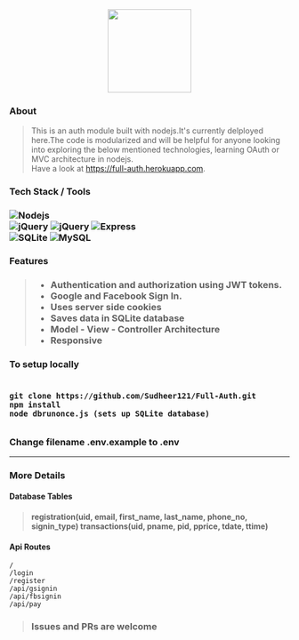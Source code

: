 <h2>  <h2>
  
<div align="center">
<img src="https://i.imgur.com/Ves9CKQ.png" width="150" height="150"/>
</div>

<h3> About </h3> 

  > This is an auth module built with nodejs.It's currently delployed here.The code is modularized and will be helpful for anyone looking into exploring the below mentioned technologies, learning OAuth or MVC architecture in nodejs.  
  > Have a look at https://full-auth.herokuapp.com.
  
<h3> Tech Stack / Tools <h3>
  <img alt="Nodejs" src="https://img.shields.io/badge/Nodejs-brigthgreen?style=plastic&logo=Node.js" />
  <br>
  <img alt="jQuery" src="https://img.shields.io/badge/jQuery-orange?style=plastic&logo=jQuery" />
  <img alt="jQuery" src="https://img.shields.io/badge/Ejs-orange?style=plastic" />
  <img alt="Express" src="https://img.shields.io/badge/Express-orange?style=plastic" />
  <br>
  <img alt="SQLite" src="https://img.shields.io/badge/SQLite-grey?style=plastic&logo=SQLite" />
  <img alt="MySQL" src="https://img.shields.io/badge/MySQL-grey?style=plastic&logo=MySQL" />
  
<h3> Features <h3>

> <ul> 
> <li> Authentication and authorization using JWT tokens. </li> 
> <li> Google and Facebook Sign In. </li>
> <li> Uses server side cookies </li>
> <li> Saves data in SQLite database </li> 
> <li> Model - View - Controller Architecture </li> 
> <li> Responsive </li>
> </ul>

<h3> To setup locally <h3>
  
```

git clone https://github.com/Sudheer121/Full-Auth.git
npm install 
node dbrunonce.js (sets up SQLite database)
  
```
Change filename .env.example to .env 

<hr> 

<h3> More Details </h3> 

<h4> Database Tables <h4> 
  
> registration(uid, email, first_name, last_name, phone_no, signin_type)
> transactions(uid, pname, pid, pprice, tdate, ttime)
  
<h4> Api Routes </h4> 
 
 ```
 / 
 /login
 /register
 /api/gsignin
 /api/fbsignin
 /api/pay
 
 ```
 > <h3> Issues and PRs are welcome </h3> 
